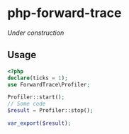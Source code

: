 php-forward-trace
============

_Under construction_

Usage
-----

```php
<?php
declare(ticks = 1);
use ForwardTrace\Profiler;

Profiler::start();
// Some code
$result = Profiler::stop();

var_export($result);
```
